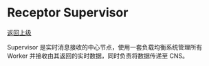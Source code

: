 # Receptor Supervisor

[返回上级](/inside/processor/)

Supervisor 是实时消息接收的中心节点，使用一套负载均衡系统管理所有 Worker 并接收由其返回的实时数据，同时负责将数据传递至 CNS。

<select-button title="通信" description="了解 Supervisor 如何与 Worker 通信。" href="/inside/processor/supervisor/communication/"></select-button>

<select-button title="负载均衡" description="了解 Supervisor 负载均衡系统的原理。" href="/inside/processor/supervisor/load-balance/"></select-button>
